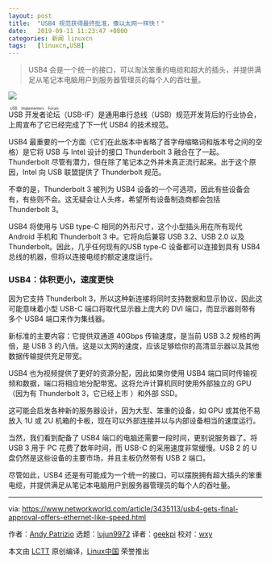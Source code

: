 ```yaml
---
layout: post
title:	"USB4 规范获得最终批准，像以太网一样快！"
date:	2019-09-11 11:23:47 +0800 
categories:	新闻 linuxcn 
tags:	[linuxcn,USB]
---
```




> 
> USB4 会是一个统一的接口，可以淘汰笨重的电缆和超大的插头，并提供满足从笔记本电脑用户到服务器管理员的每个人的吞吐量。
> 
> 
> 


![](/Asserts/Images//attachment/album/201909/11/112354mnkn99nxprdpa64z.jpg)


<ruby> USB 开发者论坛 <rt>  USB Implementers Forum </rt></ruby>（USB-IF）是通用串行总线（USB）规范开发背后的行业协会，上周宣布了它已经完成了下一代 USB4 的技术规范。


USB4 最重要的一个方面（它们在此版本中省略了首字母缩略词和版本号之间的空格）是它将 USB 与 Intel 设计的接口 Thunderbolt 3 融合在了一起。Thunderbolt 尽管有潜力，但在除了笔记本之外并未真正流行起来。出于这个原因，Intel 向 USB 联盟提供了 Thunderbolt 规范。


不幸的是，Thunderbolt 3 被列为 USB4 设备的一个可选项，因此有些设备会有，有些则不会。这无疑会让人头疼，希望所有设备制造商都会包括 Thunderbolt 3。


USB4 将使用与 USB type-C 相同的外形尺寸，这个小型插头用在所有现代 Android 手机和 Thunderbolt 3 中。它将向后兼容 USB 3.2、USB 2.0 以及 Thunderbolt。因此，几乎任何现有的USB type-C 设备都可以连接到具有 USB4 总线的机器，但将以连接电缆的额定速度运行。


### USB4：体积更小，速度更快


因为它支持 Thunderbolt 3，所以这种新连接将同时支持数据和显示协议，因此这可能意味着小型 USB-C 端口将取代显示器上庞大的 DVI 端口，而显示器则带有多个 USB4 端口来作为集线器。


新标准的主要内容：它提供双通道 40Gbps 传输速度，是当前 USB 3.2 规格的两倍，是 USB 3 的八倍。这是以太网的速度，应该足够给你的高清显示器以及其他数据传输提供充足带宽。


USB4 也为视频提供了更好的资源分配，因此如果你使用 USB4 端口同时传输视频和数据，端口将相应地分配带宽。这将允许计算机同时使用外部独立的 GPU（因为有 Thunderbolt 3，它已经上市 ）和外部 SSD。


这可能会启发各种新的服务器设计，因为大型、笨重的设备，如 GPU 或其他不易放入 1U 或 2U 机箱的卡板，现在可以外部连接并以与内部设备相当的速度运行。


当然，我们看到配备了 USB4 端口的电脑还需要一段时间，更别说服务器了。将 USB 3 用于 PC 花费了数年时间，而 USB-C 的采用速度非常缓慢。USB 2 的 U 盘仍然是这些设备的主要市场，并且主板仍然带有 USB 2 端口。


尽管如此，USB4 还是有可能成为一个统一的接口，可以摆脱拥有超大插头的笨重电缆，并提供满足从笔记本电脑用户到服务器管理员的每个人的吞吐量。




---


via: <https://www.networkworld.com/article/3435113/usb4-gets-final-approval-offers-ethernet-like-speed.html>


作者：[Andy Patrizio](https://www.networkworld.com/author/Andy-Patrizio/) 选题：[lujun9972](https://github.com/lujun9972) 译者：[geekpi](https://github.com/geekpi) 校对：[wxy](https://github.com/wxy)


本文由 [LCTT](https://github.com/LCTT/TranslateProject) 原创编译，[Linux中国](https://linux.cn/) 荣誉推出
